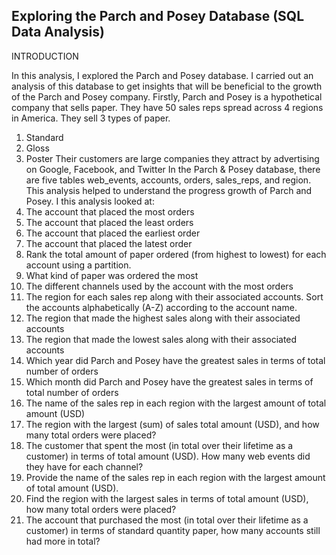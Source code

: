## Exploring the Parch and Posey Database (SQL Data Analysis)


INTRODUCTION

In this analysis, I explored the Parch and Posey database. I carried out an analysis of this database to get insights that will be beneficial to the growth of the Parch and Posey company. 
Firstly, Parch and Posey is a hypothetical company that sells paper. They have 50 sales reps spread across 4 regions in America. They sell 3 types of paper.
1.	Standard
2.	Gloss
3.	Poster
Their customers are large companies they attract by advertising on Google, Facebook, and Twitter
In the Parch & Posey database, there are five tables web_events, accounts, orders, sales_reps, and region.
This analysis helped to understand the progress growth of Parch and Posey. I this analysis looked at:
1.	The account that placed the most orders
2.	The account that placed the least orders
3.	The account that placed the earliest order
4.	The account that placed the latest order
5.	Rank the total amount of paper ordered (from highest to lowest) for each account using a partition.
6.	What kind of paper was ordered the most
7.	The different channels used by the account with the most orders
8.	The region for each sales rep along with their associated accounts. Sort the accounts alphabetically (A-Z) according to the account name.
9.	The region that made the highest sales along with their associated accounts
10.	The region that made the lowest sales along with their associated accounts
11.	Which year did Parch and Posey have the greatest sales in terms of total number of orders
12.	Which month did Parch and Posey have the greatest sales in terms of total number of orders
13.	The name of the sales rep in each region with the largest amount of total amount (USD)
14.	The region with the largest (sum) of sales total amount (USD), and how many total orders were placed?
15.	The customer that spent the most (in total over their lifetime as a customer) in terms of total amount (USD). How many web events did they have for each channel?
16.	Provide the name of the sales rep in each region with the largest amount of total amount (USD).
17.	Find the region with the largest sales in terms of total amount (USD), how many total orders were placed?
18.	The account that purchased the most (in total over their lifetime as a customer) in terms of standard quantity paper, how many accounts still had more in total?
